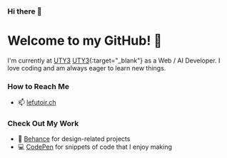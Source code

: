 ### Hi there 👋

# Welcome to my GitHub! 🌱

I'm currently at [UTY3](http://UTY3.ai) [UTY3]([url](http://UTY3.ai)){:target="_blank"} as a Web / AI Developer. I love coding and am always eager to learn new things.

### How to Reach Me
- 📫 [lefutoir.ch](http://lefutoir.ch)

### Check Out My Work
- 🎨 [Behance](https://www.behance.net/ali-lefutoir) for design-related projects
- 💻 [CodePen](https://codepen.io/lefutoir) for snippets of code that I enjoy making
